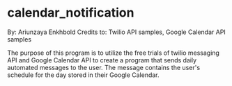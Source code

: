 # calendar_notification
By: Ariunzaya Enkhbold
Credits to: Twilio API samples, Google Calendar API samples

The purpose of this program is to utilize the free trials of twilio messaging API and Google Calendar API
to create a program that sends daily automated messages to the user. The message contains the user's
schedule for the day stored in their Google Calendar. 
